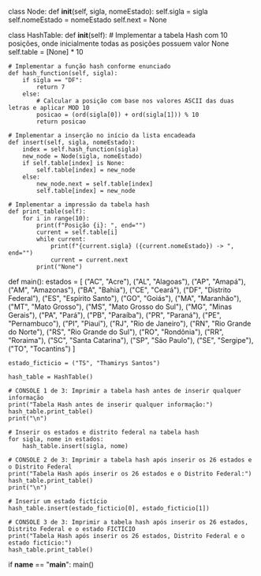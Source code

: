 class Node:
    def __init__(self, sigla, nomeEstado):
        self.sigla = sigla
        self.nomeEstado = nomeEstado
        self.next = None

class HashTable:
    def __init__(self):
        # Implementar a tabela Hash com 10 posições, onde inicialmente todas as posições possuem valor None
        self.table = [None] * 10

    # Implementar a função hash conforme enunciado
    def hash_function(self, sigla):
        if sigla == "DF":
            return 7
        else:
            # Calcular a posição com base nos valores ASCII das duas letras e aplicar MOD 10
            posicao = (ord(sigla[0]) + ord(sigla[1])) % 10
            return posicao

    # Implementar a inserção no início da lista encadeada
    def insert(self, sigla, nomeEstado):
        index = self.hash_function(sigla)
        new_node = Node(sigla, nomeEstado)
        if self.table[index] is None:
            self.table[index] = new_node
        else:
            new_node.next = self.table[index]
            self.table[index] = new_node

    # Implementar a impressão da tabela hash
    def print_table(self):
        for i in range(10):
            print(f"Posição {i}: ", end="")
            current = self.table[i]
            while current:
                print(f"{current.sigla} ({current.nomeEstado}) -> ", end="")
                current = current.next
            print("None")

def main():
    estados = [
        ("AC", "Acre"), ("AL", "Alagoas"), ("AP", "Amapá"), ("AM", "Amazonas"),        ("BA", "Bahia"), ("CE", "Ceará"), ("DF", "Distrito Federal"), ("ES", "Espírito Santo"),
        ("GO", "Goiás"), ("MA", "Maranhão"), ("MT", "Mato Grosso"), ("MS", "Mato Grosso do Sul"),
        ("MG", "Minas Gerais"), ("PA", "Pará"), ("PB", "Paraíba"), ("PR", "Paraná"),
        ("PE", "Pernambuco"), ("PI", "Piauí"), ("RJ", "Rio de Janeiro"), ("RN", "Rio Grande do Norte"),
        ("RS", "Rio Grande do Sul"), ("RO", "Rondônia"), ("RR", "Roraima"), ("SC", "Santa Catarina"),
        ("SP", "São Paulo"), ("SE", "Sergipe"), ("TO", "Tocantins")
    ]

    estado_ficticio = ("TS", "Thamirys Santos")

    hash_table = HashTable()

    # CONSOLE 1 de 3: Imprimir a tabela hash antes de inserir qualquer informação
    print("Tabela Hash antes de inserir qualquer informação:")
    hash_table.print_table()
    print("\n")

    # Inserir os estados e distrito federal na tabela hash
    for sigla, nome in estados:
        hash_table.insert(sigla, nome)

    # CONSOLE 2 de 3: Imprimir a tabela hash após inserir os 26 estados e o Distrito Federal
    print("Tabela Hash após inserir os 26 estados e o Distrito Federal:")
    hash_table.print_table()
    print("\n")

    # Inserir um estado fictício
    hash_table.insert(estado_ficticio[0], estado_ficticio[1])

    # CONSOLE 3 de 3: Imprimir a tabela hash após inserir os 26 estados, Distrito Federal e o estado FICTÍCIO
    print("Tabela Hash após inserir os 26 estados, Distrito Federal e o estado fictício:")
    hash_table.print_table()

if __name__ == "__main__":
    main()
